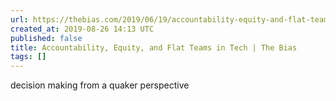 ```yaml
---
url: https://thebias.com/2019/06/19/accountability-equity-and-flat-teams-in-tech/
created_at: 2019-08-26 14:13 UTC
published: false
title: Accountability, Equity, and Flat Teams in Tech | The Bias
tags: []
---
```


decision making from a quaker perspective
